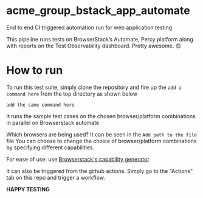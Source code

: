 # acme_group_bstack_app_automate

End to end CI triggered automation run for web application testing

This pipeline runs tests on BrowserStack’s Automate, Percy platform along with reports on the Test Observability dashboard. Pretty awesome. :heart_eyes:

# How to run
To run this test suite, simply clone the repository and fire up the `add a command here`
from the top directory as shown below
```
add the same command here

```

It runs the sample test cases on the chosen browser/platform combinations in
parallel on Browserstack automate

Which browsers are being used?
It can be seen in the `Add path to the file` file
You can choose to change the choice of browser/platform combinations by specifying different capabilities.

For ease of use: use [Browserstack's capability generator](https://www.browserstack.com/automate/capabilities)


It can also be triggered from the github actions.
Simply go to the "Actions" tab on this repo and trigger a workflow.


**HAPPY TESTING**


